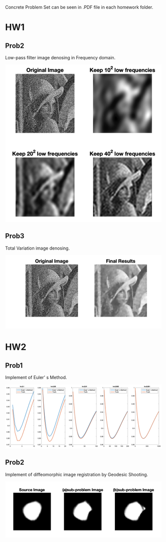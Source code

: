 Concrete Problem Set can be seen in .PDF file in each homework folder.

# HW1

## Prob2

Low-pass filter image denosing in Frequency domain.

![](./hw1/img_prob2.png)

## Prob3

Total Variation image denosing.

![](./hw1/img_prob3.png)

# HW2

## Prob1

Implement of Euler' s Method.

![](./hw2/img_prob1.png)

## Prob2

Implement of diffeomorphic image registration by Geodesic Shooting.

![](./hw2/img_prob2.png)

